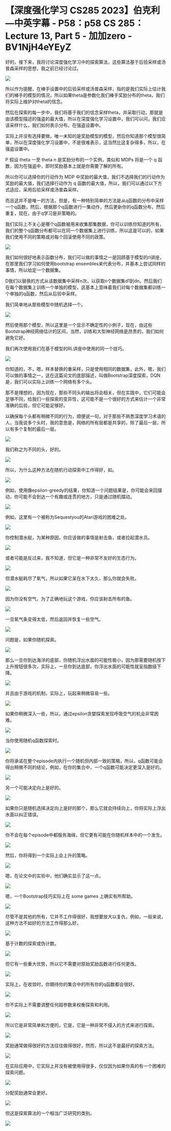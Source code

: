 # 【深度强化学习 CS285 2023】伯克利—中英字幕 - P58：p58 CS 285： Lecture 13, Part 5 - 加加zero - BV1NjH4eYEyZ

好的，接下来，我将讨论深度强化学习中的探索算法，这些算法基于后验采样或汤普森采样的思想，我之前已经讨论过。



![](img/830c1bf7cf86e351e64894a9edd8a7a6_1.png)

所以作为提醒，在棒手设置中的后验采样或汤普森采样，指的是我们实际上估计我们的棒手的模型的情况，所以如果theta是参数化我们棒手奖励分布的theta，我们将实际上维护对theta的信念。

然后在探索的每一步中，我们将基于我们的信念采样theta，并采取行动，那就是由该模型描述的强盗的最大值，所以在深度强化学习设置中，我们可以问，我们应该采样什么，我们如何表示分布，在强盗设置中。

实际上并没有选择要做，唯一未知的是奖励模型的模型，然后你知道那个模型很简单，所以在深度强化学习设置中，不是很难表示，这当然比这复杂得多，所以，在强盗设置中。

P 假设 theta 一至 theta n 是奖励分布的一个实例，类似和 MDPs 将是一个 q 函数，因为在强盗中，即时奖励基本上就是你需要了解的所有。

所以你可以选择你的行动作为 MDP 中奖励的最大值，我们不选择我们的行动作为奖励的最大值，我们选择行动作为 q 函数的最大值，所以，我们可以通过以下方式适应，采用后验采样或汤普森采样。

而且这并不是唯一的方法，但是，有一种特别简单的方法是从q函数的分布中采样一个q函数，然后，根据那个q函数进行一集动作，然后更新你的q函数分布，然后重复，现在，由于q学习是非策略的。

我们实际上不关心是哪个q函数被用来收集那集数据，你可以训练你知道的所有，我们的整个q函数分布都可以在同一个数据集上进行训练，所以这是可以的，如果我们使用不同的策略或对每个回滚使用不同的政策。



![](img/830c1bf7cf86e351e64894a9edd8a7a6_3.png)

我们如何很好地表示函数分布，我们可以做的事情之一是回顾基于模型的rl讲座，在那里我们学习如何使用bootstrap ensembles来代表分布，并基本上尝试同样的事情，所以给定一个数据集。

D我们以替换的方式从该数据集中采样n次，以获取n个数据集d1到dn，然后我们在每个数据集上训练一个单独的模型，这基本上意味着我们对每个数据集都训练一个单独的q函数，然后从后验中采样。

我们简单地从那些模型中随机选择一个。

![](img/830c1bf7cf86e351e64894a9edd8a7a6_5.png)

然后使用那个模型，所以这里是一个显示不确定性的小例子，现在，由这些Bootstrap神经网络估计的区间，当然，训练和大型神经网络是昂贵的，我们如何避免它好。

我们再次使用我们在基于模型的RL讲座中使用的同一个技巧。

![](img/830c1bf7cf86e351e64894a9edd8a7a6_7.png)

你知道的，不，嗯，样本替换的重采样，只是使用相同的数据集，此外，嗯，我们可以做的事情之一，这在这篇论文的底部描述，叫做Bootstrap深度探索，DQN是，我们可以实际上训练一个网络有多个头。

那不是理想的，因为现在，那些不同头的输出将会相关，但在实践中，它们可能会足够不同，给我们一些探索的变异性，这可能不是一个很好的方式来估计一个非常准确的后验，但它可能足够好。

以确保每个头都有稍微不同的行为，顺便说一句，对于那些不熟悉深度学习术语的人，当我说多个头时，我的意思是，网络的所有层都是共享的，除了最后一层，所以有多个复制的最后一层。



![](img/830c1bf7cf86e351e64894a9edd8a7a6_9.png)

我们称之为不同的头，好的。

![](img/830c1bf7cf86e351e64894a9edd8a7a6_11.png)

所以，为什么这种方法在随机行动探索中工作得好，如。

![](img/830c1bf7cf86e351e64894a9edd8a7a6_13.png)

例如，使用像epsilon-greedy的结果，你知道一个问题结果是，你可能会来回摆动，你可能不会到达一个有趣或连贯的地方，只是通过随机摆动。



![](img/830c1bf7cf86e351e64894a9edd8a7a6_15.png)

例如，这里有一个被称为Sequestyou的Atari游戏的困难之处。

![](img/830c1bf7cf86e351e64894a9edd8a7a6_17.png)

你控制潜水艇，为某种原因，你应该做的事情是射击鱼，或者捡起潜水员。

![](img/830c1bf7cf86e351e64894a9edd8a7a6_19.png)

或者可能是反过来，我不知道，但它是一种非常不友好的生态行为。

![](img/830c1bf7cf86e351e64894a9edd8a7a6_21.png)

但潜水艇耗尽了氧气，所以如果它呆在水下太久，那么你就会失败。

![](img/830c1bf7cf86e351e64894a9edd8a7a6_23.png)

因为你没有空气，为了正确地玩这个游戏，你应该射击所有的鱼。

![](img/830c1bf7cf86e351e64894a9edd8a7a6_25.png)

一旦氧气条变得太低，然后返回并恢复一些空气。

![](img/830c1bf7cf86e351e64894a9edd8a7a6_27.png)

问题是，如果你随机探索。

![](img/830c1bf7cf86e351e64894a9edd8a7a6_29.png)

那么一旦你到达海洋的底部，你随机浮出水面的可能性极小，因为那需要随机按下上升按钮很多次，实际上，一旦你到达底部，你浮出水面的可能性就呈指数级下降。



![](img/830c1bf7cf86e351e64894a9edd8a7a6_31.png)

并且由于游戏的机制，实际上，玩起来稍微容易一些。

![](img/830c1bf7cf86e351e64894a9edd8a7a6_33.png)

如果你稍微深入一些，所以，通过epsilon贪婪探索发现呼吸空气的机会非常困难。

![](img/830c1bf7cf86e351e64894a9edd8a7a6_35.png)

当你使用随机q函数探索时。

![](img/830c1bf7cf86e351e64894a9edd8a7a6_37.png)

你将承诺在整个episode内执行一个随机但内部一致的策略，所以，q函数可能会得出稍微不同的结论，例如，在你的集合中，一个q函数可能决定更深入是好的。



![](img/830c1bf7cf86e351e64894a9edd8a7a6_39.png)

另一个可能决定向上是好的。

![](img/830c1bf7cf86e351e64894a9edd8a7a6_41.png)

如果你只是随机选择决定向上是好的那个，那么它就会持续向上，你将实际上浮出水面以纠正错误。

![](img/830c1bf7cf86e351e64894a9edd8a7a6_43.png)

你不会在每个episode中都服务海绵，但它更有可能在你随机样本中的一个发生。

![](img/830c1bf7cf86e351e64894a9edd8a7a6_45.png)

然后，你将得到一个实际上会上升的策略。

![](img/830c1bf7cf86e351e64894a9edd8a7a6_47.png)

嗯，在论文中的实验中，他们确实显示了这一点。

![](img/830c1bf7cf86e351e64894a9edd8a7a6_49.png)

嗯，一个Bootstrap技巧实际上在 some games 上确实有所帮助。

![](img/830c1bf7cf86e351e64894a9edd8a7a6_51.png)

尽管不是其他的所有，它并不工作得很好，我想要放大以复仇，例如，一般来说，这种方法不如好的方法工作得那么好。



![](img/830c1bf7cf86e351e64894a9edd8a7a6_53.png)

基于计数的探索或伪计数。

![](img/830c1bf7cf86e351e64894a9edd8a7a6_55.png)

但它有一些重大优势，所以它不需要对原始奖励函数进行任何更改。

![](img/830c1bf7cf86e351e64894a9edd8a7a6_57.png)

实际上，在收敛时，你期待你的集合中的所有你的q函数都会很好。

![](img/830c1bf7cf86e351e64894a9edd8a7a6_59.png)

你不实际上不需要调整任何超参数来权衡探索和利用。

![](img/830c1bf7cf86e351e64894a9edd8a7a6_61.png)

所以它是非常简单和方便的，它是，它是一种非常不侵入的方式来进行探索。

![](img/830c1bf7cf86e351e64894a9edd8a7a6_63.png)

奖励通常做得很好的方法往往做得很好，然而，所以这不是最好的探索方法。

![](img/830c1bf7cf86e351e64894a9edd8a7a6_65.png)

在实际应用中，它实际上并没有被使用得很多，仅仅因为如果你真的有一个困难的探索问题。

![](img/830c1bf7cf86e351e64894a9edd8a7a6_67.png)

分配奖励通常会更好。

![](img/830c1bf7cf86e351e64894a9edd8a7a6_69.png)

但这是探索算法的一个相当广泛研究的类别。

![](img/830c1bf7cf86e351e64894a9edd8a7a6_71.png)